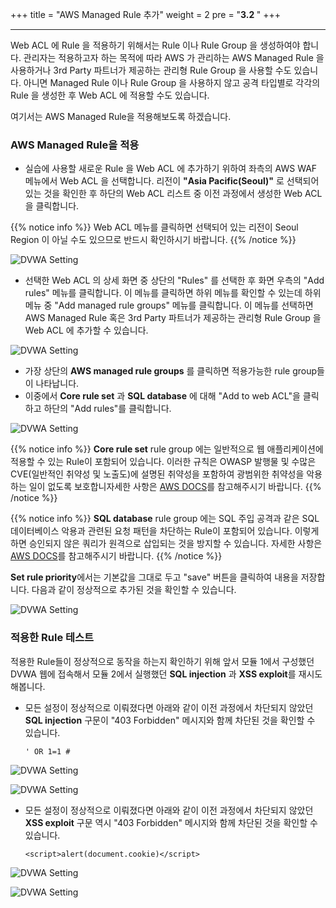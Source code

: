 +++
title = "AWS Managed Rule 추가"
weight = 2
pre = "<b>3.2 </b>"
+++

* * *

 Web ACL 에 Rule 을 적용하기 위해서는 Rule 이나 Rule Group 을  생성하여야 합니다. 관리자는 적용하고자 하는 목적에 따라 AWS 가 관리하는 AWS Managed Rule 을 사용하거나 3rd Party 파트너가 제공하는 관리형 Rule Group 을 사용할 수도 있습니다. 아니면 Managed Rule 이나 Rule Group 을 사용하지 않고 공격 타입별로 각각의 Rule 을 생성한 후 Web ACL 에 적용할 수도 있습니다. 

 여기서는 AWS Managed Rule을 적용해보도록 하겠습니다. 

### AWS Managed Rule을 적용 

- 실습에 사용할 새로운 Rule 을 Web ACL 에 추가하기 위하여 좌측의 AWS WAF 메뉴에서 Web ACL 을 선택합니다. 리전이 **"Asia Pacific(Seoul)"** 로 선택되어 있는 것을 확인한 후 하단의 Web ACL 리스트 중 이전 과정에서 생성한 Web ACL 을 클릭합니다.
 
 {{% notice info %}}
 Web ACL 메뉴를 클릭하면 선택되어 있는 리전이 Seoul Region 이 아닐 수도 있으므로 반드시 확인하시기 바랍니다.
 {{% /notice %}}

 ![DVWA Setting](/images/rulegroup_1.png)
 
- 선택한 Web ACL 의 상세 화면 중 상단의 "Rules" 를 선택한 후 화면 우측의 "Add rules" 메뉴를 클릭합니다. 이 메뉴를 클릭하면 하위 메뉴를 확인할 수 있는데 하위 메뉴 중 "Add managed rule groups" 메뉴를 클릭합니다. 이 메뉴를 선택하면 AWS Managed Rule 혹은 3rd Party 파트너가 제공하는 관리형 Rule Group 을 Web ACL 에 추가할 수 있습니다.

 ![DVWA Setting](/images/rulegroups_2.png) 

- 가장 상단의 **AWS managed rule groups** 를 클릭하면 적용가능한 rule group들이 나타납니다. 
- 이중에서 **Core rule set** 과 **SQL database** 에 대해 "Add to web ACL"을 클릭하고 하단의 "Add rules"를 클릭합니다.  

 ![DVWA Setting](/images/rulegroups_3.png) 

 {{% notice info %}}
 **Core rule set** rule group 에는 일반적으로 웹 애플리케이션에 적용할 수 있는 Rule이 포함되어 있습니다. 이러한 규칙은 OWASP 발행물 및 수많은 CVE(일반적인 취약성 및 노출도)에 설명된 취약성을 포함하여 광범위한 취약성을 악용하는 일이 없도록 보호합니자세한 사항은 [AWS DOCS](https://docs.aws.amazon.com/waf/latest/developerguide/aws-managed-rule-groups-list.html)를 참고해주시기 바랍니다. 
 {{% /notice %}}

 {{% notice info %}}
 **SQL database** rule group 에는 SQL 주입 공격과 같은 SQL 데이터베이스 악용과 관련된 요청 패턴을 차단하는 Rule이 포함되어 있습니다. 이렇게 하면 승인되지 않은 쿼리가 원격으로 삽입되는 것을 방지할 수 있습니다. 자세한 사항은 [AWS DOCS](https://docs.aws.amazon.com/waf/latest/developerguide/aws-managed-rule-groups-list.html)를 참고해주시기 바랍니다. 
 {{% /notice %}}

**Set rule priority**에서는 기본값을 그대로 두고 "save" 버튼을 클릭하여 내용을 저장합니다. 
다음과 같이 정상적으로 추가된 것을 확인할 수 있습니다. 

 ![DVWA Setting](/images/rulegroups_4.png) 
 

### 적용한 Rule 테스트 

적용한 Rule들이 정상적으로 동작을 하는지 확인하기 위해 앞서 모듈 1에서 구성했던 DVWA 웹에 접속해서 모듈 2에서 실행했던 **SQL injection** 과 **XSS exploit**를 재시도 해봅니다. 
 
- 모든 설정이 정상적으로 이뤄졌다면 아래와 같이 이전 과정에서 차단되지 않았던 **SQL injection** 구문이 "403 Forbidden" 메시지와 함께 차단된 것을 확인할 수 있습니다.

  ```
  ' OR 1=1 #  
  ```
  
 ![DVWA Setting](/images/DVWA_sqlinjection1.png)

 ![DVWA Setting](/images/blocked.png)

- 모든 설정이 정상적으로 이뤄졌다면 아래와 같이 이전 과정에서 차단되지 않았던 **XSS exploit** 구문 역시 "403 Forbidden" 메시지와 함께 차단된 것을 확인할 수 있습니다.

  ```
  <script>alert(document.cookie)</script>
  ```
  
 ![DVWA Setting](/images/DVWA_xss1.png)

 ![DVWA Setting](/images/blocked.png)